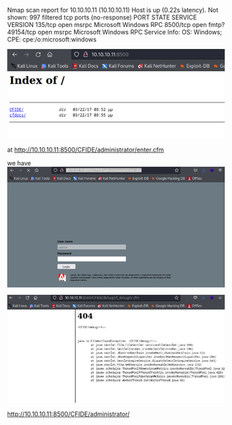 Nmap scan report for 10.10.10.11 (10.10.10.11)
Host is up (0.22s latency).
Not shown: 997 filtered tcp ports (no-response)
PORT      STATE SERVICE VERSION
135/tcp   open  msrpc   Microsoft Windows RPC
8500/tcp  open  fmtp?
49154/tcp open  msrpc   Microsoft Windows RPC
Service Info: OS: Windows; CPE: cpe:/o:microsoft:windows

![](2023-02-25-00-39-51.png)

at http://10.10.10.11:8500/CFIDE/administrator/enter.cfm

we have 
![](2023-02-25-00-49-58.png)

![](2023-02-25-00-56-52.png)

http://10.10.10.11:8500/CFIDE/administrator/

